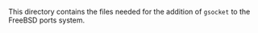
This directory contains the files needed for the addition of `gsocket` to the
FreeBSD ports system.


